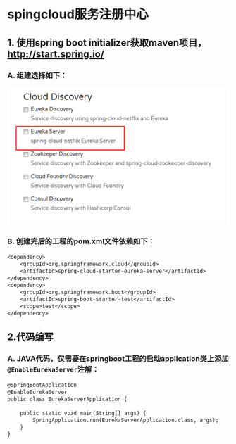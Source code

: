 # spingcloud服务注册中心 

## 1. 使用spring boot initializer获取maven项目，http://start.spring.io/
### A. 组建选择如下：

![](https://raw.githubusercontent.com/lk6678979/lk-spring-eureka-server/master/lk-eureka-server/readme/iochoose.png)  

### B. 创建完后的工程的pom.xml文件依赖如下：

```
<dependency>
	<groupId>org.springframework.cloud</groupId>
	<artifactId>spring-cloud-starter-eureka-server</artifactId>
</dependency>
<dependency>
	<groupId>org.springframework.boot</groupId>
	<artifactId>spring-boot-starter-test</artifactId>
	<scope>test</scope>
</dependency>
```

## 2.代码编写
### A. JAVA代码，仅需要在springboot工程的启动application类上添加`@EnableEurekaServer`注解：
```
@SpringBootApplication
@EnableEurekaServer
public class EurekaServerApplication {

	public static void main(String[] args) {
		SpringApplication.run(EurekaServerApplication.class, args);
	}
}
```


